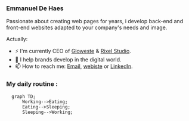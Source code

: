### Emmanuel De Haes
Passionate about creating web pages for years, i develop back-end and front-end websites adapted to your company's needs and image.

<!--
**emmanueldehaes/emmanueldehaes** is a ✨ _special_ ✨ repository because its `README.md` (this file) appears on your GitHub profile.
-->

Actually:

- ⚡ I'm currently CEO of [Gloweste] & [Rixel Studio].
- 🌱 I help brands develop in the digital world.
- 📫 How to reach me: [Email], [webiste] or [LinkedIn].

### My daily routine :

```mermaid
  graph TD;
      Working-->Eating;
      Eating-->Sleeping;
      Sleeping-->Working;
```

[Email]: contact@emmanueldehaes.com
[webiste]: https://emmanueldehaes.com/
[LinkedIn]: https://www.linkedin.com/in/emmanueldehaes/
[Gloweste]: https://www.gloweste.com/
[Rixel Studio]: https://rixelstudio.com/
